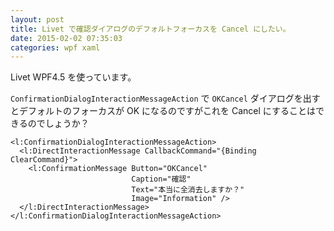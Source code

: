 ```yaml
---
layout: post
title: Livet で確認ダイアログのデフォルトフォーカスを Cancel にしたい。
date: 2015-02-02 07:35:03
categories: wpf xaml
---
```

<p>Livet WPF4.5 を使っています。</p>

<p><code>ConfirmationDialogInteractionMessageAction</code> で <code>OKCancel</code> ダイアログを出すとデフォルトのフォーカスが OK になるのですがこれを Cancel にすることはできるのでしょうか？</p>

<pre><code>&lt;l:ConfirmationDialogInteractionMessageAction&gt;
  &lt;l:DirectInteractionMessage CallbackCommand="{Binding ClearCommand}"&gt;
    &lt;l:ConfirmationMessage Button="OKCancel"
                           Caption="確認"
                           Text="本当に全消去しますか？"
                           Image="Information" /&gt;
  &lt;/l:DirectInteractionMessage&gt;
&lt;/l:ConfirmationDialogInteractionMessageAction&gt;
</code></pre>
